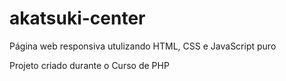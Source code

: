 # akatsuki-center
Página web responsiva utulizando HTML, CSS e JavaScript puro

Projeto criado durante o Curso de PHP
